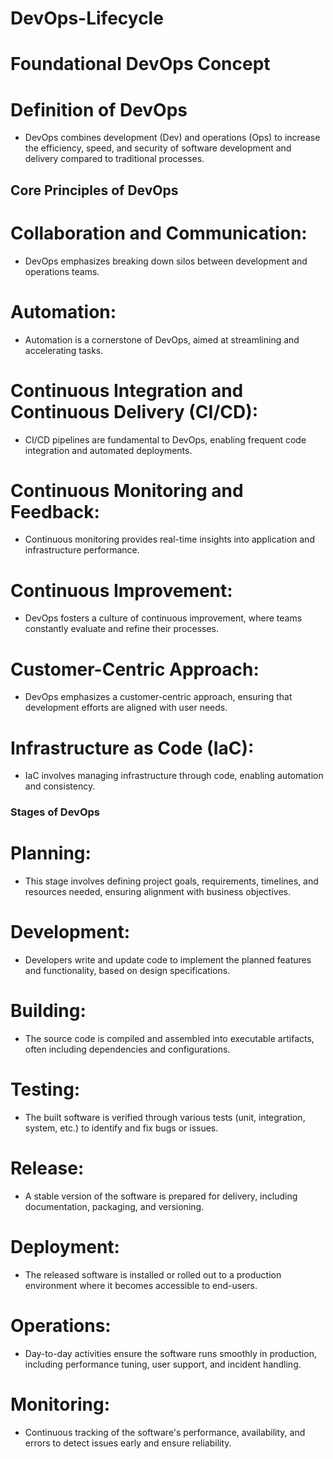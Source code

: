 # DevOps-Lifecycle
# Foundational DevOps Concept

# Definition of DevOps
 - DevOps combines development (Dev) and operations (Ops) to increase the efficiency, speed, and security of software development and delivery compared to traditional processes.
   
## Core Principles of DevOps
# Collaboration and Communication: 
   - DevOps emphasizes breaking down silos between development and operations teams.
#  Automation: 
  - Automation is a cornerstone of DevOps, aimed at streamlining and accelerating tasks.
# Continuous Integration and Continuous Delivery (CI/CD):
  - CI/CD pipelines are fundamental to DevOps, enabling frequent code integration and automated deployments. 
# Continuous Monitoring and Feedback:
  - Continuous monitoring provides real-time insights into application and infrastructure performance. 
# Continuous Improvement: 
  - DevOps fosters a culture of continuous improvement, where teams constantly evaluate and refine their processes.
# Customer-Centric Approach: 
  - DevOps emphasizes a customer-centric approach, ensuring that development efforts are aligned with user needs.
# Infrastructure as Code (IaC): 
  - IaC involves managing infrastructure through code, enabling automation and consistency.
    
### Stages of DevOps
# Planning: 
- This stage involves defining project goals, requirements, timelines, and resources needed, ensuring alignment with business objectives.

# Development: 
- Developers write and update code to implement the planned features and functionality, based on design specifications.

# Building: 
- The source code is compiled and assembled into executable artifacts, often including dependencies and configurations.

# Testing: 
- The built software is verified through various tests (unit, integration, system, etc.) to identify and fix bugs or issues.

# Release: 
- A stable version of the software is prepared for delivery, including documentation, packaging, and versioning.

# Deployment: 
- The released software is installed or rolled out to a production environment where it becomes accessible to end-users.

# Operations: 
- Day-to-day activities ensure the software runs smoothly in production, including performance tuning, user support, and incident handling.

# Monitoring: 
- Continuous tracking of the software's performance, availability, and errors to detect issues early and ensure reliability.








